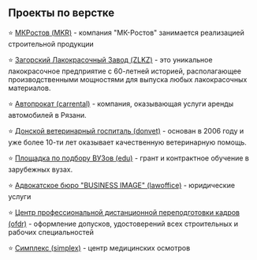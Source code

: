 ## Проекты по верстке

:star: [МКРостов (MKR)](https://chippsi.ru/MKR/) - компания "МК-Ростов" занимается реализацией строительной продукции

:star: [Загорский Лакокрасочный Завод (ZLKZ)](https://chippsi.ru/ZLKZ/) - это уникальное лакокрасочное предприятие с 60-летней историей, располагающее производственными мощностями для выпуска любых лакокрасочных материалов.

:star: [Автопрокат (carrental)](https://chippsi.ru/carrental/) - компания, оказывающая услуги аренды автомобилей в Рязани.

:star: [Донской ветеринарный госпиталь (donvet)](https://chippsi.ru/donvet/) - основан в 2006 году и уже более 10-ти лет оказывает качественную ветеринарную помощь.

:star: [Площадка по подбору ВУЗов (edu)](https://chippsi.ru/edu/) - грант и контрактное обучение в зарубежных вузах.

:star: [Адвокатское бюро "BUSINESS IMAGE" (lawoffice)](https://chippsi.ru/lawoffice/) - юридические услуги

:star: [Центр профессиональной дистанционной переподготовки кадров (ofdr)](https://chippsi.ru/lawoffice/) - оформление допусков, удостоверений всех строительных и рабочих специальностей

:star: [Симплекс (simplex)](https://chippsi.ru/lawoffice/) - центр медицинских осмотров
